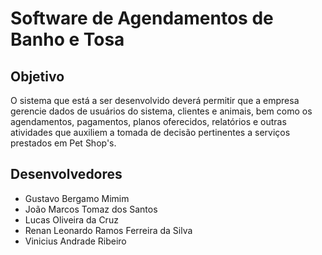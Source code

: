 ﻿# Software de Agendamentos de Banho e Tosa

## Objetivo
O sistema que está a ser desenvolvido deverá permitir que a empresa gerencie dados de usuários do sistema, clientes e animais, bem como os agendamentos, pagamentos, planos oferecidos, relatórios e outras atividades que auxiliem a tomada de decisão pertinentes a serviços prestados em Pet Shop's.

## Desenvolvedores

* Gustavo Bergamo Mimim  
* João Marcos Tomaz dos Santos
* Lucas Oliveira da Cruz
* Renan Leonardo Ramos Ferreira da Silva
* Vinicius Andrade Ribeiro
